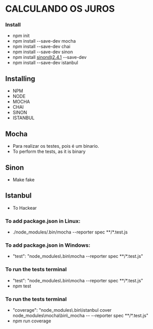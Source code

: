 
# CALCULANDO OS JUROS 

### Install
* npm init
* npm install --save-dev mocha
* npm install --save-dev chai
* npm install --save-dev sinon
* npm install sinon@2.4.1 --save-dev
* npm install --save-dev istanbul

## Installing
* NPM
* NODE
* MOCHA
* CHAI
* SINON
* ISTANBUL

## Mocha
* Para realizar os testes, pois é um binario.
* To perform the tests, as it is binary

## Sinon
* Make fake

## Istanbul
* To Hackear

### To add package.json in Linux:
* ./node_modules/.bin/mocha --reporter spec **/*.test.js

### To add package.json in Windows:
* "test": "node_modules\\.bin\\mocha --reporter spec **/*.test.js"

### To run the tests terminal
* "test": "node_modules\\.bin\\mocha --reporter spec **/*.test.js"
* npm test

### To run the tests terminal
* "coverage": "node_modules\\.bin\\istanbul cover node_modules\\mocha\\bin\\_mocha -- --reporter spec **/*.test.js"
* npm run coverage